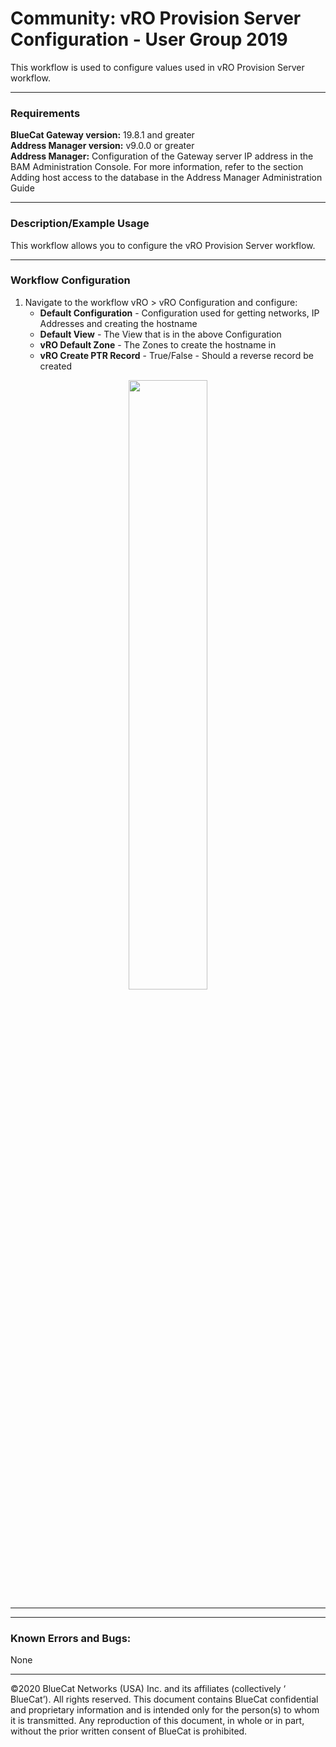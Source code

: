 # **Community: vRO Provision Server Configuration - User Group 2019**
This workflow is used to configure values used in vRO Provision Server workflow.

___

### Requirements
**BlueCat Gateway version:** 19.8.1 and greater <br/>
**Address Manager version:** v9.0.0 or greater <br/>
**Address Manager:**  Configuration of the Gateway server IP address in the BAM Administration Console. For more information, refer to the section Adding host access to the database in the Address Manager Administration Guide </br>

___

### Description/Example Usage
This workflow allows you to configure the vRO Provision Server workflow. 

___

### Workflow Configuration

1.  Navigate to the workflow vRO > vRO Configuration and configure:
    * **Default Configuration** - Configuration used for getting networks, IP Addresses and creating the hostname
    * **Default View** - The View that is in the above Configuration
    * **vRO Default Zone** - The Zones to create the hostname in
    * **vRO Create PTR Record** -  True/False - Should a reverse record be created

<p align="center">
  <img width="50%" height="50%" src="img/vro_prov_server.png">
</p>

___


<!--
### Youtube Tutorial

<a href="http://www.youtube.com/watch?feature=player_embedded&v=YOUTUBE_VIDEO_ID_HERE" target="_blank">
 <img src="http://img.youtube.com/vi/YOUTUBE_VIDEO_ID_HERE/0.jpg" alt="IMAGE ALT TEXT HERE" width="240" height="180" border="10" />
</a>
-->

___

### Known Errors and Bugs: 

None

___

©2020 BlueCat Networks (USA) Inc. and its affiliates (collectively ‘ BlueCat’). All rights reserved.
This document contains BlueCat confidential and proprietary information and is intended only for the person(s) to whom it is transmitted.
Any reproduction of this document, in whole or in part, without the prior written consent of BlueCat is prohibited.
